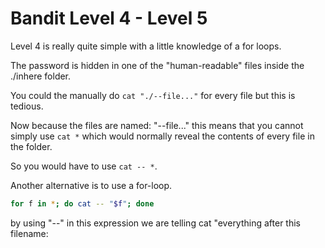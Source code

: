 # Bandit Level 4 - Level 5

Level 4 is really quite simple with a little knowledge of a for loops. 

The password is hidden in one of the "human-readable" files inside the ./inhere folder. 

You could the manually do `cat "./--file..."` for every file but this is tedious.

Now because the files are named: "--file..." this means that you cannot simply use `cat *` 
which would normally reveal the contents of every file in the folder. 

So you would have to use `cat -- *`. 

Another alternative is to use a for-loop.

```bash
for f in *; do cat -- "$f"; done
```

by using "--" in this expression we are telling cat "everything after this filename:
